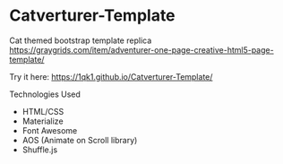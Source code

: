 # Catverturer-Template
Cat themed bootstrap template replica https://graygrids.com/item/adventurer-one-page-creative-html5-page-template/

Try it here: https://1qk1.github.io/Catverturer-Template/

Technologies Used

- HTML/CSS
- Materialize
- Font Awesome
- AOS (Animate on Scroll library)
- Shuffle.js
